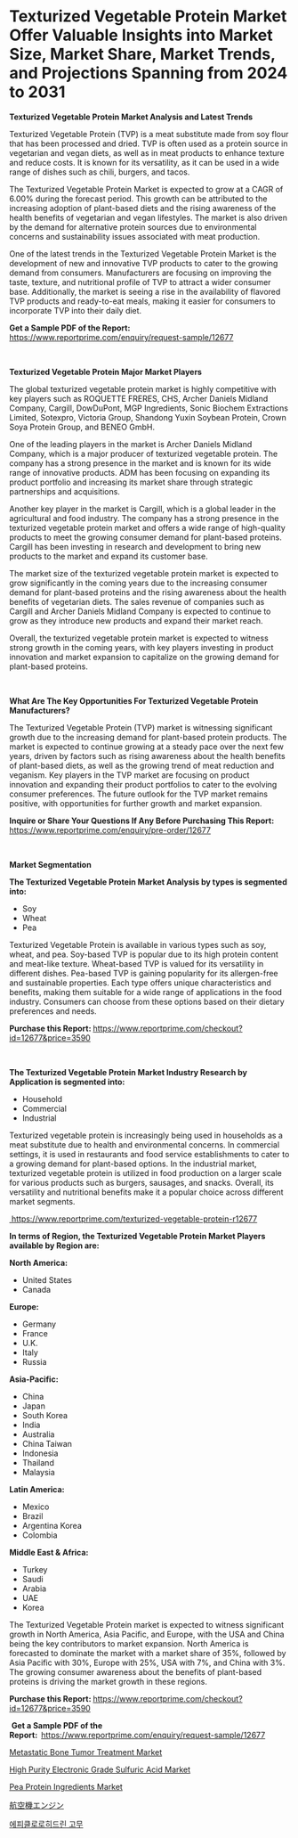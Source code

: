 <p><h1>Texturized Vegetable Protein Market Offer Valuable Insights into Market Size, Market Share, Market Trends, and Projections Spanning from 2024 to 2031</h1></p><p><strong>Texturized Vegetable Protein Market Analysis and Latest Trends</strong></p>
<p><p>Texturized Vegetable Protein (TVP) is a meat substitute made from soy flour that has been processed and dried. TVP is often used as a protein source in vegetarian and vegan diets, as well as in meat products to enhance texture and reduce costs. It is known for its versatility, as it can be used in a wide range of dishes such as chili, burgers, and tacos.</p><p>The Texturized Vegetable Protein Market is expected to grow at a CAGR of 6.00% during the forecast period. This growth can be attributed to the increasing adoption of plant-based diets and the rising awareness of the health benefits of vegetarian and vegan lifestyles. The market is also driven by the demand for alternative protein sources due to environmental concerns and sustainability issues associated with meat production.</p><p>One of the latest trends in the Texturized Vegetable Protein Market is the development of new and innovative TVP products to cater to the growing demand from consumers. Manufacturers are focusing on improving the taste, texture, and nutritional profile of TVP to attract a wider consumer base. Additionally, the market is seeing a rise in the availability of flavored TVP products and ready-to-eat meals, making it easier for consumers to incorporate TVP into their daily diet.</p></p>
<p><strong>Get a Sample PDF of the Report:&nbsp;</strong> <a href="https://www.reportprime.com/enquiry/request-sample/12677">https://www.reportprime.com/enquiry/request-sample/12677</a></p>
<p>&nbsp;</p>
<p><strong>Texturized Vegetable Protein Major Market Players</strong></p>
<p><p>The global texturized vegetable protein market is highly competitive with key players such as ROQUETTE FRERES, CHS, Archer Daniels Midland Company, Cargill, DowDuPont, MGP Ingredients, Sonic Biochem Extractions Limited, Sotexpro, Victoria Group, Shandong Yuxin Soybean Protein, Crown Soya Protein Group, and BENEO GmbH.</p><p>One of the leading players in the market is Archer Daniels Midland Company, which is a major producer of texturized vegetable protein. The company has a strong presence in the market and is known for its wide range of innovative products. ADM has been focusing on expanding its product portfolio and increasing its market share through strategic partnerships and acquisitions.</p><p>Another key player in the market is Cargill, which is a global leader in the agricultural and food industry. The company has a strong presence in the texturized vegetable protein market and offers a wide range of high-quality products to meet the growing consumer demand for plant-based proteins. Cargill has been investing in research and development to bring new products to the market and expand its customer base.</p><p>The market size of the texturized vegetable protein market is expected to grow significantly in the coming years due to the increasing consumer demand for plant-based proteins and the rising awareness about the health benefits of vegetarian diets. The sales revenue of companies such as Cargill and Archer Daniels Midland Company is expected to continue to grow as they introduce new products and expand their market reach.</p><p>Overall, the texturized vegetable protein market is expected to witness strong growth in the coming years, with key players investing in product innovation and market expansion to capitalize on the growing demand for plant-based proteins.</p></p>
<p>&nbsp;</p>
<p><strong>What Are The Key Opportunities For Texturized Vegetable Protein Manufacturers?</strong></p>
<p><p>The Texturized Vegetable Protein (TVP) market is witnessing significant growth due to the increasing demand for plant-based protein products. The market is expected to continue growing at a steady pace over the next few years, driven by factors such as rising awareness about the health benefits of plant-based diets, as well as the growing trend of meat reduction and veganism. Key players in the TVP market are focusing on product innovation and expanding their product portfolios to cater to the evolving consumer preferences. The future outlook for the TVP market remains positive, with opportunities for further growth and market expansion.</p></p>
<p><strong>Inquire or Share Your Questions If Any Before Purchasing This Report:</strong> <a href="https://www.reportprime.com/enquiry/pre-order/12677">https://www.reportprime.com/enquiry/pre-order/12677</a></p>
<p>&nbsp;</p>
<p><strong>Market Segmentation</strong></p>
<p><strong>The Texturized Vegetable Protein Market Analysis by types is segmented into:</strong></p>
<p><ul><li>Soy</li><li>Wheat</li><li>Pea</li></ul></p>
<p><p>Texturized Vegetable Protein is available in various types such as soy, wheat, and pea. Soy-based TVP is popular due to its high protein content and meat-like texture. Wheat-based TVP is valued for its versatility in different dishes. Pea-based TVP is gaining popularity for its allergen-free and sustainable properties. Each type offers unique characteristics and benefits, making them suitable for a wide range of applications in the food industry. Consumers can choose from these options based on their dietary preferences and needs.</p></p>
<p><strong>Purchase this Report:&nbsp;</strong><a href="https://www.reportprime.com/checkout?id=12677&price=3590">https://www.reportprime.com/checkout?id=12677&price=3590</a></p>
<p>&nbsp;</p>
<p><strong>The Texturized Vegetable Protein Market Industry Research by Application is segmented into:</strong></p>
<p><ul><li>Household</li><li>Commercial</li><li>Industrial</li></ul></p>
<p><p>Texturized vegetable protein is increasingly being used in households as a meat substitute due to health and environmental concerns. In commercial settings, it is used in restaurants and food service establishments to cater to a growing demand for plant-based options. In the industrial market, texturized vegetable protein is utilized in food production on a larger scale for various products such as burgers, sausages, and snacks. Overall, its versatility and nutritional benefits make it a popular choice across different market segments.</p></p>
<p><a href="https://www.reportprime.com/texturized-vegetable-protein-r12677">&nbsp;https://www.reportprime.com/texturized-vegetable-protein-r12677</a></p>
<p><strong>In terms of Region, the Texturized Vegetable Protein Market Players available by Region are:</strong></p>
<p>
    <p> <strong> North America: </strong>
        <ul>
            <li>United States</li>
            <li>Canada</li>
        </ul>
        </p> 
    <p> <strong> Europe: </strong>
        <ul>
            <li>Germany</li>
            <li>France</li>
            <li>U.K.</li>
            <li>Italy</li>
            <li>Russia</li>
        </ul>
        </p> 
    <p> <strong> Asia-Pacific: </strong>
        <ul>
            <li>China</li>
            <li>Japan</li>
            <li>South Korea</li>
            <li>India</li>
            <li>Australia</li>
            <li>China Taiwan</li>
            <li>Indonesia</li>
            <li>Thailand</li>
            <li>Malaysia</li>
        </ul>
        </p> 
    <p> <strong> Latin America: </strong>
        <ul>
            <li>Mexico</li>
            <li>Brazil</li>
            <li>Argentina Korea</li>
            <li>Colombia</li>
        </ul>
        </p> 
    <p> <strong> Middle East & Africa: </strong>
        <ul>
            <li>Turkey</li>
            <li>Saudi</li>
            <li>Arabia</li>
            <li>UAE</li>
            <li>Korea</li>
        </ul>
    </p>
    </p>
<p><p>The Texturized Vegetable Protein market is expected to witness significant growth in North America, Asia Pacific, and Europe, with the USA and China being the key contributors to market expansion. North America is forecasted to dominate the market with a market share of 35%, followed by Asia Pacific with 30%, Europe with 25%, USA with 7%, and China with 3%. The growing consumer awareness about the benefits of plant-based proteins is driving the market growth in these regions.</p></p>
<p><strong>Purchase this Report: </strong><a href="https://www.reportprime.com/checkout?id=12677&price=3590">https://www.reportprime.com/checkout?id=12677&price=3590</a></p>
<p>&nbsp;<strong>Get a Sample PDF of the Report:&nbsp;&nbsp;</strong><a href="https://www.reportprime.com/enquiry/request-sample/12677">https://www.reportprime.com/enquiry/request-sample/12677</a></p>
<p><strong></strong></p>
<p><p><a href="https://issuu.com/reportprime-2/docs/metastatic-bone-tumor-treatment-market-size-2030.p">Metastatic Bone Tumor Treatment Market</a></p><p><a href="https://medium.com/@stephaniewynterk14/high-purity-electronic-grade-sulfuric-acid-market-size-growth-trends-statistics-forecasts-cd1d3a053150">High Purity Electronic Grade Sulfuric Acid Market</a></p><p><a href="https://github.com/wrwgzwbr35/Market-Research-Report-List-1/blob/main/pea-protein-ingredients-market.md">Pea Protein Ingredients Market</a></p><p><a href="https://medium.com/@queenlitle19361/%E4%B8%96%E7%95%8C%E3%81%AE%E8%88%AA%E7%A9%BA%E6%A9%9F%E3%82%A8%E3%83%B3%E3%82%B8%E3%83%B3%E5%B8%82%E5%A0%B4-%E8%A3%BD%E5%93%81%E3%82%BF%E3%82%A4%E3%83%97-%E3%82%BF%E3%83%BC%E3%83%9C%E3%83%97%E3%83%AD%E3%83%83%E3%83%97%E3%82%A8%E3%83%B3%E3%82%B8%E3%83%B3-%E3%82%BF%E3%83%BC%E3%83%9C%E3%83%95%E3%82%A1%E3%83%B3%E3%82%A8%E3%83%B3%E3%82%B8%E3%83%B3-%E3%82%BF%E3%83%BC%E3%83%9C%E3%82%B7%E3%83%A3%E3%83%95%E3%83%88%E3%82%A8%E3%83%B3%E3%82%B8%E3%83%B3-%E3%83%94%E3%82%B9%E3%83%88%E3%83%B3%E3%82%A8%E3%83%B3%E3%82%B8%E3%83%B3-%E3%82%A8%E3%83%B3%E3%83%89%E3%83%A6%E3%83%BC%E3%82%B6%E3%83%BC-%E5%9C%B0%E5%9F%9F%E3%81%AB%E7%84%A6%E7%82%B9%E3%82%92%E5%BD%93%E3%81%A6%E3%81%9F%E5%88%86%E6%9E%90%E3%81%A8%E4%BA%88%E6%B8%AC-2024%E5%B9%B4-2031%E5%B9%B4-6185d4158bc5">航空機エンジン</a></p><p><a href="https://medium.com/@genius6587678/%EC%97%90%ED%94%BC%ED%81%B4%EB%A1%9C%EB%A1%9C%ED%95%98%EC%9D%B4%EB%93%9C%EB%A6%B0-%EA%B3%A0%EB%AC%B4-%EC%8B%9C%EC%9E%A5-%EA%B0%9C%EC%9A%94-2024%EB%85%84%EB%B6%80%ED%84%B0-2031%EB%85%84%EA%B9%8C%EC%A7%80%EC%9D%98-%EA%B8%80%EB%A1%9C%EB%B2%8C-%EC%8B%9C%EC%9E%A5-%EB%8F%99%ED%96%A5%EA%B3%BC-%EC%A0%84%EB%A7%9D-3264db3f9e8a">에피클로로히드린 고무</a></p></p>